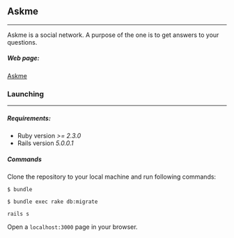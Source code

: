 ## Askme

***
Askme is a social network. A purpose of the one is to get answers to your questions.

##### Web page:
[Askme](https://powerful-depths-31766.herokuapp.com)

### Launching
***
##### Requirements:
* Ruby version _>= 2.3.0_
* Rails version _5.0.0.1_

##### Commands
Clone the repository to your local machine and run following commands:

```
$ bundle
```

```
$ bundle exec rake db:migrate
```

```
rails s
```

Open a `localhost:3000` page in your browser.